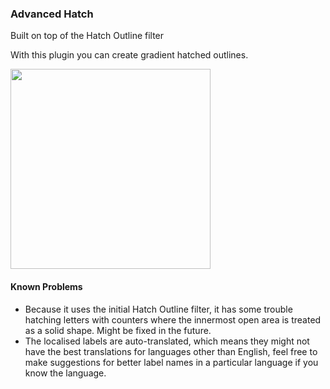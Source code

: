 ### Advanced Hatch

Built on top of the Hatch Outline filter

With this plugin you can create gradient hatched outlines.

<img src="https://raw.githubusercontent.com/tcarisland/AdvancedHatch/main/AdvancedHatch.png" width="320" />

#### Known Problems

- Because it uses the initial Hatch Outline filter, it has some trouble hatching letters with counters where the innermost open area is treated as a solid shape.
Might be fixed in the future.
- The localised labels are auto-translated, which means they might not have the best translations for languages other than English, feel free to make suggestions for better label names in a particular language if you know the language.
